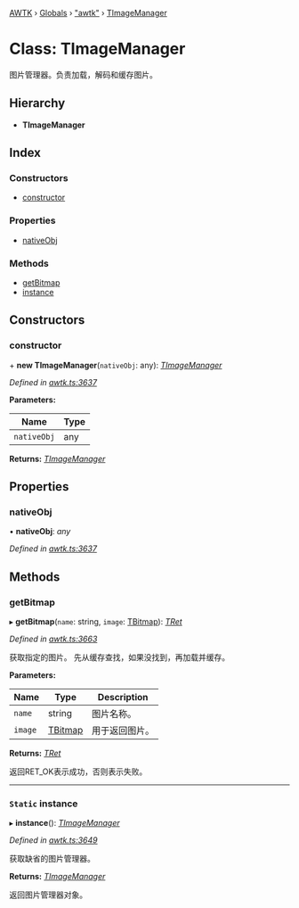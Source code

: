 [AWTK](../README.md) › [Globals](../globals.md) › ["awtk"](../modules/_awtk_.md) › [TImageManager](_awtk_.timagemanager.md)

# Class: TImageManager

图片管理器。负责加载，解码和缓存图片。

## Hierarchy

* **TImageManager**

## Index

### Constructors

* [constructor](_awtk_.timagemanager.md#constructor)

### Properties

* [nativeObj](_awtk_.timagemanager.md#nativeobj)

### Methods

* [getBitmap](_awtk_.timagemanager.md#getbitmap)
* [instance](_awtk_.timagemanager.md#static-instance)

## Constructors

###  constructor

\+ **new TImageManager**(`nativeObj`: any): *[TImageManager](_awtk_.timagemanager.md)*

*Defined in [awtk.ts:3637](https://github.com/zlgopen/awtk-binding/blob/5be3859/tools/code_gen/js/output/awtk.ts#L3637)*

**Parameters:**

Name | Type |
------ | ------ |
`nativeObj` | any |

**Returns:** *[TImageManager](_awtk_.timagemanager.md)*

## Properties

###  nativeObj

• **nativeObj**: *any*

*Defined in [awtk.ts:3637](https://github.com/zlgopen/awtk-binding/blob/5be3859/tools/code_gen/js/output/awtk.ts#L3637)*

## Methods

###  getBitmap

▸ **getBitmap**(`name`: string, `image`: [TBitmap](_awtk_.tbitmap.md)): *[TRet](../enums/_awtk_.tret.md)*

*Defined in [awtk.ts:3663](https://github.com/zlgopen/awtk-binding/blob/5be3859/tools/code_gen/js/output/awtk.ts#L3663)*

获取指定的图片。
先从缓存查找，如果没找到，再加载并缓存。

**Parameters:**

Name | Type | Description |
------ | ------ | ------ |
`name` | string | 图片名称。 |
`image` | [TBitmap](_awtk_.tbitmap.md) | 用于返回图片。  |

**Returns:** *[TRet](../enums/_awtk_.tret.md)*

返回RET_OK表示成功，否则表示失败。

___

### `Static` instance

▸ **instance**(): *[TImageManager](_awtk_.timagemanager.md)*

*Defined in [awtk.ts:3649](https://github.com/zlgopen/awtk-binding/blob/5be3859/tools/code_gen/js/output/awtk.ts#L3649)*

获取缺省的图片管理器。

**Returns:** *[TImageManager](_awtk_.timagemanager.md)*

返回图片管理器对象。
